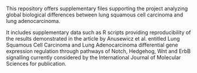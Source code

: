 This repository offers supplementary files supporting the project analyzing global biological differences between lung squamous cell carcinoma and lung adenocarcinoma.

It includes supplementary data such as R scripts providing reproducibility of the results demonstrated in the article by Anusewicz et al. entitled Lung Squamous Cell Carcinoma and Lung Adenocarcinoma differential gene expression regulation through pathways of Notch, Hedgehog, Wnt and ErbB signalling currently considered by the International Journal of Molecular Sciences for publication.
